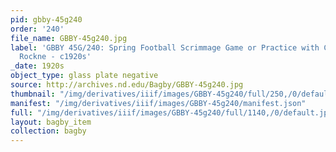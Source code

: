 ```yaml
---
pid: gbby-45g240
order: '240'
file_name: GBBY-45g240.jpg
label: 'GBBY 45G/240: Spring Football Scrimmage Game or Practice with Coach Knute
  Rockne - c1920s'
_date: 1920s
object_type: glass plate negative
source: http://archives.nd.edu/Bagby/GBBY-45g240.jpg
thumbnail: "/img/derivatives/iiif/images/GBBY-45g240/full/250,/0/default.jpg"
manifest: "/img/derivatives/iiif/images/GBBY-45g240/manifest.json"
full: "/img/derivatives/iiif/images/GBBY-45g240/full/1140,/0/default.jpg"
layout: bagby_item
collection: bagby
---
```

